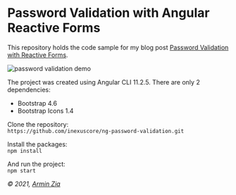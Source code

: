 # Password Validation with Angular Reactive Forms
This repository holds the code sample for my blog post [Password Validation with Reactive Forms](https://arminzia.com/blog/password-validation-with-angular-reactive-forms/).

![password validation demo](https://arminzia.com/images/2021/3/396cbbb0-9a92-4329-9b0b-2e16a9cd0f40/e27cac21-29fd-4cc3-98ff-3d77c7df08f8.gif)

The project was created using Angular CLI 11.2.5. There are only 2 dependencies:
- Bootstrap 4.6
- Bootstrap Icons 1.4

Clone the repository:  
`https://github.com/inexuscore/ng-password-validation.git`  

Install the packages:  
`npm install`  

And run the project:  
`npm start`  

*&copy; 2021, [Armin Zia](https://arminzia.com)*